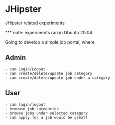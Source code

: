 # JHipster
JHipster related experiments

*** note: experiments ran in Ubuntu 20.04

Going to develop a simple job portal, where

## Admin
	- can Login/Logout
	- can create/delete/update job category
	- can create/delete/update job under a category

## User
	- can login/logout
	- brouwse job categories
	- browse jobs under selected category
	- can apply for a job would be great!


